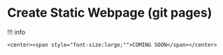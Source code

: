 # Create Static Webpage (git pages)

!!! info 

	<center><span style="font-size:large;"">COMING SOON</span></center>

